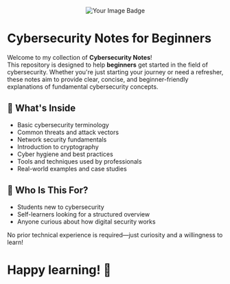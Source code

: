 <p align="center">
  <img src="https://tryhackme-badges.s3.amazonaws.com/Mr.An0nym0us.png" alt="Your Image Badge" />
</p>


# Cybersecurity Notes for Beginners

Welcome to my collection of **Cybersecurity Notes**!  
This repository is designed to help **beginners** get started in the field of cybersecurity. Whether you're just starting your journey or need a refresher, these notes aim to provide clear, concise, and beginner-friendly explanations of fundamental cybersecurity concepts.

## 📘 What's Inside

- Basic cybersecurity terminology
- Common threats and attack vectors
- Network security fundamentals
- Introduction to cryptography
- Cyber hygiene and best practices
- Tools and techniques used by professionals
- Real-world examples and case studies

## 🚀 Who Is This For?

- Students new to cybersecurity  
- Self-learners looking for a structured overview  
- Anyone curious about how digital security works  

No prior technical experience is required—just curiosity and a willingness to learn!

# Happy learning! 🔐  
